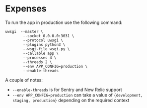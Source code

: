 # Expenses

To run the app in production use the following command:

```
uwsgi  --master \
        --socket 0.0.0.0:3031 \
        --protocol uwsgi \
        --plugins python3 \
        --wsgi-file wsgi.py \
        --callable app \
        --processes 4 \
        --threads 2 \
        --env APP_CONFIG=production \
        --enable-threads
```

A couple of notes:

-   `--enable-threads` is for Sentry and New Relic support
-   `--env APP_CONFIG=production` can take a value of `{development, staging, production}` depending on the required context
